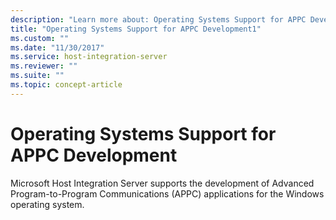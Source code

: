 ```yaml
---
description: "Learn more about: Operating Systems Support for APPC Development"
title: "Operating Systems Support for APPC Development1"
ms.custom: ""
ms.date: "11/30/2017"
ms.service: host-integration-server
ms.reviewer: ""
ms.suite: ""
ms.topic: concept-article
---
```

# Operating Systems Support for APPC Development
Microsoft Host Integration Server supports the development of Advanced Program-to-Program Communications (APPC) applications for the Windows operating system.
